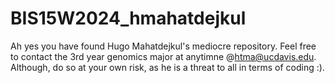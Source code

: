 # BIS15W2024_hmahatdejkul
Ah yes you have found Hugo Mahatdejkul's mediocre repository. Feel free to contact the 3rd year genomics major at anytimne @htma@ucdavis.edu. Although, do so at your own risk, as he is a threat to all in terms of coding :).
